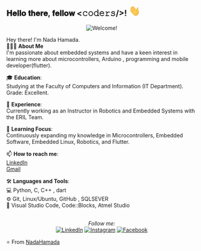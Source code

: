 <h2>𝐇𝐞𝐥𝐥𝐨 𝐭𝐡𝐞𝐫𝐞, 𝐟𝐞𝐥𝐥𝐨𝐰 <𝚌𝚘𝚍𝚎𝚛𝚜/>! <img src="https://github.com/ABSphreak/ABSphreak/blob/master/gifs/Hi.gif" width="30px"></h2>

<div align="center" width="50">
    <img src="https://i.imgur.com/dTYwdG1.gif" alt="Welcome!" width="300"/>
</div>

<p>
    Hey there! I'm Nada Hamada.
    <br>
    👩🏻‍💻 <strong>About Me</strong>
    <br>
    I'm passionate about embedded systems and have a keen interest in learning more about microcontrollers, Arduino , programming and mobile developer(flutter).
</p>

<p>
    🎓 <strong>Education</strong>:
    <br>
    Studying at the Faculty of Computers and Information (IT Department).
    <br>
    Grade: Excellent.
</p>

<p>
    💼 <strong>Experience</strong>:
    <br>
    Currently working as an Instructor in Robotics and Embedded Systems with the ERIL Team.
</p>

<p>
    🌱 <strong>Learning Focus</strong>:
    <br>
    Continuously expanding my knowledge in Microcontrollers, Embedded Software, Embedded Linux, Robotics, and Flutter.
</p>

<p>
    📫 <strong>How to reach me</strong>:
    <br>
    <a href="https://www.linkedin.com/in/nada-hamada-9a0894231" target="_blank">LinkedIn</a>
    <br>
    <a href="mailto:your-email@gmail.com">Gmail</a>
</p>

<p>
    🛠️ <strong>Languages and Tools</strong>:
    <br>
    💻 Python, C, C++ , dart
    <br>
    ⚙️ Git, Linux/Ubuntu, GitHub , SQLSEVER 
    <br>
    🔧 Visual Studio Code, Code::Blocks, Atmel Studio
</p>

<div align="center">
    <br>
    <i>Follow me:</i>
    <br>
    <a href="https://www.linkedin.com/in/nada-hamada-9a0894231" target="_blank"><img src="https://img.shields.io/badge/LinkedIn-%230077B5.svg?&style=flat-square&logo=linkedin&logoColor=white" alt="LinkedIn"></a>
    <a href="https://instagram.com/nody18255?igshid=MzNlNGNkZWQ4Mg==" target="_blank"><img src="https://img.shields.io/badge/Instagram-%23E4405F.svg?&style=flat-square&logo=instagram&logoColor=white" alt="Instagram"></a>
    <a href="https://www.facebook.com/nada.hamada.9231712?mibextid=ZbWKwL" target="_blank"><img src="https://img.shields.io/badge/Facebook-%231877F2.svg?&style=flat-square&logo=facebook&logoColor=white" alt="Facebook"></a>
</div>

⭐ From [NadaHamada](https://github.com/Nadaa-Hamada)

<!--
**Nadaa-Hamada/Nadaa-Hamada** is a ✨ _special_ ✨ repository because its `README.md` (this file) appears on your GitHub profile.

Here are some ideas to get you started:

- 🔭 I’m currently working on ...
- 🌱 I’m currently learning ...
- 👯 I’m looking to collaborate on ...
- 🤔 I’m looking for help with ...
- 💬 Ask me about ...
- 📫 How to reach me: ...
- 😄 Pronouns: ...
- ⚡ Fun fact: ...
-->
